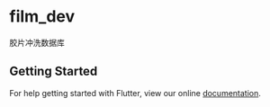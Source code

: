 # film_dev

胶片冲洗数据库

## Getting Started

For help getting started with Flutter, view our online
[documentation](https://flutter.io/).
